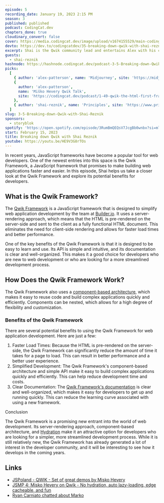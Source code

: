 ```yaml
---
episode: 5
recording_date: January 19, 2023 2:15 PM
season: 3
published: published
podcast: CodingCat.dev
chapters_done: true
cloudinary_convert: false
cover: https://media.codingcat.dev/image/upload/v1674155529/main-codingcatdev-photo/Breaking-down-Qwik-with-Shai-Reznik.jpg
devto: https://dev.to/codingcatdev/35-breaking-down-qwik-with-shai-reznik-565i
excerpt: Shai is the Qwik community lead and entertains Alex with his comic relief as well as why Qwik is changing the web development space.
guests:
  - shai-reznik
hashnode: https://hashnode.codingcat.dev/podcast-3-5-Breaking-down-Qwik-with-Shai-Reznik
picks:
  [
    { author: 'alex-patterson', name: 'Midjourney', site: 'https://midjourney.com/home/' },
    {
      author: 'alex-patterson',
      name: 'Miško Hevery Qwik Talk',
      site: 'https://codingcat.dev/podcast/1-49-qwik-the-html-first-framework'
    },
    { author: 'shai-reznik', name: 'Principles', site: 'https://www.principles.com/' }
  ]
slug: 3-5-Breaking-down-Qwik-with-Shai-Reznik
sponsors:
  - storyblok
spotify: 'https://open.spotify.com/episode/3RumBmQEQsV7JcgBb0wnbx?si=mlro3SyxQq6hEBX-YJxuwA'
start: February 15, 2023
title: Breaking down Qwik with Shai Reznik
youtube: https://youtu.be/HE9V3G8rTOs
---
```


In recent years, JavaScript frameworks have become a popular tool for web developers. One of the newest entries into this space is the Qwik Framework, a JavaScript framework that promises to make building web applications faster and easier. In this episode, Shai helps us take a closer look at the Qwik Framework and explore its potential benefits for developers.

## What is the Qwik Framework?

The [Qwik Framework](https://qwik.builder.io/) is a JavaScript framework that is designed to simplify web application development by the team at [Builder.io](http://Builder.io). It uses a server-rendering approach, which means that the HTML is pre-rendered on the server-side and sent to the client as a fully functional HTML document. This eliminates the need for client-side rendering and allows for faster load times and better performance.

One of the key benefits of the Qwik Framework is that it is designed to be easy to learn and use. Its API is simple and intuitive, and its documentation is clear and well-organized. This makes it a good choice for developers who are new to web development or who are looking for a more streamlined development process.

## How Does the Qwik Framework Work?

The Qwik Framework also uses a [component-based architecture](https://qwik.builder.io/docs/components/overview/), which makes it easy to reuse code and build complex applications quickly and efficiently. Components can be nested, which allows for a high degree of flexibility and customization.

### Benefits of the Qwik Framework

There are several potential benefits to using the Qwik Framework for web application development. Here are just a few:

1. Faster Load Times: Because the HTML is pre-rendered on the server-side, the Qwik Framework can significantly reduce the amount of time it takes for a page to load. This can result in better performance and a better user experience.
2. Simplified Development: The Qwik Framework's component-based architecture and simple API make it easy to build complex applications quickly and efficiently. This can help reduce development time and costs.
3. Clear Documentation: The [Qwik Framework's documentation](https://qwik.builder.io/docs/overview/) is clear and well-organized, which makes it easy for developers to get up and running quickly. This can reduce the learning curve associated with using a new framework.

Conclusion

The Qwik Framework is a promising new entrant into the world of web development. Its server-rendering approach, component-based architecture, and [Hydration](https://qwik.builder.io/docs/think-qwik/#resumability--serialization) make it an attractive option for developers who are looking for a simpler, more streamlined development process. While it is still relatively new, the Qwik Framework has already generated a lot of interest in the developer community, and it will be interesting to see how it develops in the coming years.

## Links

- [JSPoland - QWIK - Set of great demos by Misko Hevery](https://www.youtube.com/watch?v=7MgNMIPISY4)
- [JSMP 4: Misko Hevery on Qwik - No hydration, auto lazy-loading, edge cacheable, and fun](https://www.youtube.com/watch?v=wMnqgjHkLiY) [](https://www.youtube.com/watch?v=7MgNMIPISY4)
- [Ryan Carniato chatted about Marko](https://codingcat.dev/podcast/2-20-regaining-java-script-performance-in-your-website)
